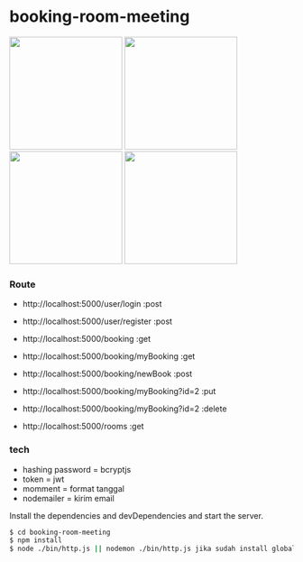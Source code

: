 # booking-room-meeting

<img src="https://i.cloudup.com/zfY6lL7eFa-3000x3000.png" width="200"/>
<img src="https://duckduckgo.com/i/a65969b4.png" width="200"/>
<img src="https://jwt.io/img/pic_logo.svg" width="200"/>
<img src="https://duckduckgo.com/i/d006c491.png" width="200"/>

### Route

* http://localhost:5000/user/login :post
* http://localhost:5000/user/register :post

* http://localhost:5000/booking :get
* http://localhost:5000/booking/myBooking :get
* http://localhost:5000/booking/newBook :post
* http://localhost:5000/booking/myBooking?id=2 :put
* http://localhost:5000/booking/myBooking?id=2 :delete

* http://localhost:5000/rooms :get

### tech

* hashing password = bcryptjs
* token = jwt
* momment = format tanggal
* nodemailer = kirim email

Install the dependencies and devDependencies and start the server.

```sh
$ cd booking-room-meeting
$ npm install
$ node ./bin/http.js || nodemon ./bin/http.js jika sudah install global
```
